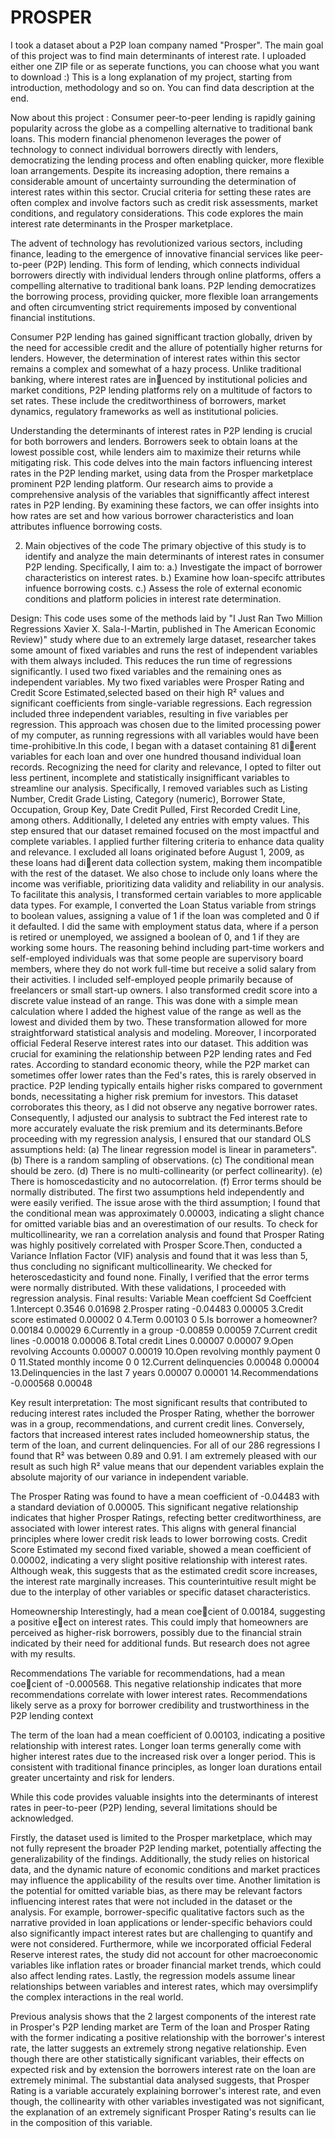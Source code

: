 # PROSPER
I took a dataset  about a P2P loan company named "Prosper". The main goal of this project was to find main determinants of interest rate.
I uploaded either one ZIP file or as seperate functions, you can choose what you want to download :)
This is a long explanation of my project, starting from introduction, methodology and so on.
You can find data description at the end.

Now about this project :
Consumer peer-to-peer lending is rapidly gaining popularity across the globe as a compelling alternative to traditional bank loans. This modern financial phenomenon leverages the power of technology to connect individual borrowers directly with lenders, democratizing the lending process and often enabling quicker, more flexible loan arrangements. Despite its increasing adoption, there remains a considerable amount of uncertainty surrounding the determination of interest rates within this sector. Crucial criteria for setting these rates are often complex and involve factors such as credit risk assessments, market conditions, and regulatory considerations. This code explores the main interest rate determinants in the Prosper marketplace.

The advent of technology has revolutionized various sectors, including finance, leading to the emergence of innovative financial services like peer-to-peer (P2P) lending. This form of lending, which connects individual borrowers directly with individual lenders through online platforms, offers a compelling alternative to traditional bank loans. P2P lending democratizes the borrowing process, providing quicker, more flexible loan arrangements and often circumventing strict requirements imposed by conventional financial institutions. 

Consumer P2P lending has gained signifficant traction globally, driven by the need for accessible credit and the allure of potentially higher returns for lenders. However, the determination of interest rates within this sector remains a complex and somewhat of a hazy process. Unlike traditional banking, where interest rates are inuenced by institutional policies and market conditions, P2P lending platforms rely on a multitude of factors to set rates. These include the creditworthiness of borrowers, market dynamics, regulatory frameworks as well as institutional policies.

Understanding the determinants of interest rates in P2P lending is crucial for both borrowers and lenders. Borrowers seek to obtain loans at the lowest possible cost, while lenders aim to maximize their returns while mitigating risk. This code delves into the main factors influencing interest rates in the P2P lending market, using data from the Prosper marketplace prominent P2P lending platform. Our research aims to provide a comprehensive analysis of the variables that signifficantly affect interest rates in P2P lending. By examining these factors, we can offer insights into how rates are set and how various borrower characteristics and loan attributes influence borrowing costs. 


2. Main objectives of the code
The primary objective of this study is to identify and analyze the main determinants of interest rates in consumer P2P lending. Specifically, I aim to:
a.) Investigate the impact of borrower characteristics on interest rates.
b.) Examine how loan-specifc attributes infuence borrowing costs.
c.) Assess the role of external economic conditions and platform policies in interest rate determination.


Design:
This code uses some of the methods laid by  "I Just Ran Two Million Regressions Xavier X. Sala-I-Martin, published in The American Economic Review)"  study where due to an extremely large dataset, researcher takes some amount of fixed variables and runs the rest of independent variables with them always included. This reduces the run time of regressions significantly. I used two fixed variables and the remaining ones as independent variables. My two fixed variables were Prosper Rating and Credit Score Estimated,selected based on their high R² values and significant coefficients from single-variable regressions. Each regression included three independent variables, resulting in five variables per regression. This approach was chosen due to the limited processing power of my computer, as running regressions with all variables would have been time-prohibitive.In this code, I began with a dataset containing 81 dierent variables for each loan and over one hundred thousand individual loan records. Recognizing the need for clarity and relevance, I opted to filter out less pertinent, incomplete and statistically insignifficant variables to streamline our analysis. Specifically, I removed variables such as Listing Number, Credit Grade Listing, Category (numeric), Borrower State, Occupation, Group Key, Date Credit Pulled, First Recorded Credit Line, among others. Additionally, I deleted any entries with empty values. This step ensured that our dataset remained focused on the most impactful and complete variables. I applied further filtering criteria to enhance data quality and relevance. I excluded all loans originated before August 1, 2009, as these loans had dierent data collection system, making them incompatible with the rest of the dataset. We also chose to include only loans where the income was verifiable, prioritizing data validity and reliability in our analysis. To facilitate this analysis, I transformed certain variables to more applicable data types. For example, I converted the Loan Status variable from strings to boolean values, assigning a value of 1 if the loan was completed and 0 if it defaulted. I did the same with employment status data, where if a person is retired or unemployed, we assigned a boolean of 0, and 1 if they are working some hours. The reasoning behind including part-time workers and self-employed individuals was that some people are supervisory board members, where they do not work full-time but receive a solid salary from their activities. I included self-employed people primarily because of freelancers or small start-up owners. I also transformed credit score into a discrete value instead of an range. This was done with a simple mean calculation where I added the highest value of the range as well as the lowest and divided them by two. These transformation allowed for more straightforward statistical analysis and modeling. Moreover, I incorporated official Federal Reserve interest rates into our dataset. This addition was crucial for examining the relationship between P2P lending rates and Fed rates. According to standard economic theory, while the P2P market can sometimes offer lower rates than the Fed's rates, this is rarely observed in practice. P2P lending typically entails higher risks compared to government bonds, necessitating a higher risk premium for investors. This dataset corroborates this theory, as I did not observe any negative borrower rates. Consequently, I adjusted our analysis to subtract the Fed interest rate to more accurately evaluate the risk premium and its determinants.Before proceeding with my regression analysis, I ensured that our standard OLS assumptions held: 
(a) The linear regression model is linear in parameters". 
(b) There is a random sampling of observations. 
(c) The conditional mean should be zero. 
(d) There is no multi-collinearity (or perfect collinearity). 
(e) There is homoscedasticity and no autocorrelation. 
(f) Error terms should be normally distributed.
The first two assumptions held independently and were easily verified. The issue arose with the third assumption; I found that the conditional mean was approximately 0.00003, indicating a slight chance for omitted variable bias and an overestimation of our results. To check for multicollinearity, we ran a correlation analysis and found that Prosper Rating was highly positively correlated with Prosper Score.Then, conducted a Variance Inflation Factor (VIF) analysis and found that it was less than 5, thus concluding no significant multicollinearity. We checked for heteroscedasticity and found none. Finally, I verified that the error terms were normally distributed. With these validations, I proceeded with regression analysis. Final results:
Variable Mean coeffcient Sd Coeffcient
1.Intercept 0.3546 0.01698
2.Prosper rating -0.04483 0.00005
3.Credit score estimated 0.00002 0
4.Term 0.00103 0
5.Is borrower a homeowner? 0.00184 0.00029
6.Currently in a group -0.00859 0.00059
7.Current credit lines -0.00018 0.00006
8.Total credit Lines 0.00007 0.00007
9.Open revolving Accounts 0.00007 0.00019
10.Open revolving monthly payment 0 0
11.Stated monthly income 0 0
12.Current delinquencies 0.00048 0.00004
13.Delinquencies in the last 7 years 0.00007 0.00001
14.Recommendations -0.000568 0.00048

Key result interpretation:
The most significant results that contributed to reducing interest rates included the Prosper Rating, whether the borrower was in a group, recommendations, and current credit lines. Conversely, factors that increased interest rates included homeownership status, the term of the loan, and current delinquencies. For all of our 286 regressions I found that R² was between 0.89 and 0.91. I am extremely pleased with our result as such high R² value means that our dependent variables explain the absolute majority of our variance in independent variable.

The Prosper Rating was found to have a mean coefficient of -0.04483 with a standard deviation of 0.00005. This significant negative relationship indicates that higher Prosper Ratings, refecting better creditworthiness, are associated with lower interest rates. This aligns with general financial principles where lower credit risk leads to lower borrowing costs. 
Credit Score Estimated my second fixed variable, showed a mean coefficient of 0.00002, indicating a very slight positive relationship with interest rates. Although weak, this suggests that as the estimated credit score increases, the interest rate marginally increases. This counterintuitive result might be due to the interplay of other variables or specific dataset characteristics.

Homeownership Interestingly, had a mean coecient of 0.00184, suggesting a positive eect on interest rates. This could imply that homeowners are perceived as higher-risk borrowers, possibly due to the financial strain indicated by their need for additional funds. But research does not agree with my results.

Recommendations The variable for recommendations, had a mean coecient of -0.000568. This negative relationship indicates that more recommendations correlate with lower interest rates. Recommendations likely serve as a proxy for borrower credibility and trustworthiness in the P2P lending context

The term of the loan had a mean coefficient of 0.00103, indicating a positive relationship with interest rates. Longer loan terms generally come with higher interest rates due to the increased risk over a longer period. This is consistent with traditional finance principles, as longer loan durations entail greater uncertainty and risk for lenders.


While this code provides valuable insights into the determinants of interest rates in peer-to-peer (P2P) lending, several limitations should be acknowledged. 

Firstly, the dataset used is limited to the Prosper marketplace, which may not fully represent the broader P2P lending market, potentially affecting the generalizability of the findings. Additionally, the study relies on historical data, and the dynamic nature of economic conditions and market practices may influence the applicability of the results over time. Another limitation is the potential for omitted variable bias, as there may be relevant factors influencing interest rates that were not included in the dataset or the analysis. For example, borrower-specific qualitative factors such as the narrative provided in loan applications or lender-specific behaviors could also significantly impact interest rates but are challenging to quantify and were not considered. Furthermore, while we incorporated official Federal Reserve interest rates, the study did not account for other macroeconomic variables like inflation rates or broader financial market trends, which could also affect lending rates. Lastly, the regression models assume linear relationships between variables and interest rates, which may oversimplify the complex interactions in the real world.

Previous analysis shows that the 2 largest components of the interest rate in Prosper's P2P lending market are Term of the loan and Prosper Rating with the former indicating a positive relationship with the borrower's interest rate, the latter suggests an extremely strong negative relationship. Even though there are other statistically significant variables, their effects on expected risk and by extension the borrowers interest rate on the loan are extremely minimal. The substantial data analysed suggests, that Prosper Rating is a variable accurately explaining borrower's interest rate, and even though, the collinearity with other variables investigated was not significant, the explanation of an extremely significant Prosper Rating's results can lie in the composition of this variable.

